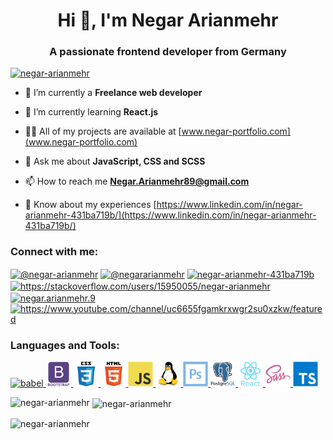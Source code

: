 <h1 align="center">Hi 👋, I'm Negar Arianmehr</h1>
<h3 align="center">A passionate frontend developer from Germany</h3>

<p align="left"> <a href="https://github.com/ryo-ma/github-profile-trophy"><img src="https://github-profile-trophy.vercel.app/?username=negar-arianmehr" alt="negar-arianmehr" /></a> </p>

- 🔭 I’m currently a **Freelance web developer**

- 🌱 I’m currently learning **React.js**

- 👨‍💻 All of my projects are available at [www.negar-portfolio.com](www.negar-portfolio.com)

- 💬 Ask me about **JavaScript, CSS and SCSS**

- 📫 How to reach me **Negar.Arianmehr89@gmail.com**

- 📄 Know about my experiences [https://www.linkedin.com/in/negar-arianmehr-431ba719b/](https://www.linkedin.com/in/negar-arianmehr-431ba719b/)

<h3 align="left">Connect with me:</h3>
<p align="left">
<a href="https://codepen.io/@negar-arianmehr" target="blank"><img align="center" src="https://raw.githubusercontent.com/rahuldkjain/github-profile-readme-generator/master/src/images/icons/Social/codepen.svg" alt="@negar-arianmehr" height="30" width="40" /></a>
<a href="https://dev.to/@negararianmehr" target="blank"><img align="center" src="https://cdn.jsdelivr.net/npm/simple-icons@3.0.1/icons/dev-dot-to.svg" alt="@negararianmehr" height="30" width="40" /></a>
<a href="https://linkedin.com/in/negar-arianmehr-431ba719b" target="blank"><img align="center" src="https://raw.githubusercontent.com/rahuldkjain/github-profile-readme-generator/master/src/images/icons/Social/linked-in-alt.svg" alt="negar-arianmehr-431ba719b" height="30" width="40" /></a>
<a href="https://stackoverflow.com/users/https://stackoverflow.com/users/15950055/negar-arianmehr" target="blank"><img align="center" src="https://raw.githubusercontent.com/rahuldkjain/github-profile-readme-generator/master/src/images/icons/Social/stack-overflow.svg" alt="https://stackoverflow.com/users/15950055/negar-arianmehr" height="30" width="40" /></a>
<a href="https://fb.com/negar.arianmehr.9" target="blank"><img align="center" src="https://raw.githubusercontent.com/rahuldkjain/github-profile-readme-generator/master/src/images/icons/Social/facebook.svg" alt="negar.arianmehr.9" height="30" width="40" /></a>
<a href="https://www.youtube.com/c/https://www.youtube.com/channel/uc6655fgamkrxwgr2su0xzkw/featured" target="blank"><img align="center" src="https://raw.githubusercontent.com/rahuldkjain/github-profile-readme-generator/master/src/images/icons/Social/youtube.svg" alt="https://www.youtube.com/channel/uc6655fgamkrxwgr2su0xzkw/featured" height="30" width="40" /></a>
</p>

<h3 align="left">Languages and Tools:</h3>
<p align="left"> <a href="https://babeljs.io/" target="_blank"> <img src="https://www.vectorlogo.zone/logos/babeljs/babeljs-icon.svg" alt="babel" width="40" height="40"/> </a> <a href="https://getbootstrap.com" target="_blank"> <img src="https://raw.githubusercontent.com/devicons/devicon/master/icons/bootstrap/bootstrap-plain-wordmark.svg" alt="bootstrap" width="40" height="40"/> </a> <a href="https://www.w3schools.com/css/" target="_blank"> <img src="https://raw.githubusercontent.com/devicons/devicon/master/icons/css3/css3-original-wordmark.svg" alt="css3" width="40" height="40"/> </a> <a href="https://www.w3.org/html/" target="_blank"> <img src="https://raw.githubusercontent.com/devicons/devicon/master/icons/html5/html5-original-wordmark.svg" alt="html5" width="40" height="40"/> </a> <a href="https://developer.mozilla.org/en-US/docs/Web/JavaScript" target="_blank"> <img src="https://raw.githubusercontent.com/devicons/devicon/master/icons/javascript/javascript-original.svg" alt="javascript" width="40" height="40"/> </a> <a href="https://www.linux.org/" target="_blank"> <img src="https://raw.githubusercontent.com/devicons/devicon/master/icons/linux/linux-original.svg" alt="linux" width="40" height="40"/> </a> <a href="https://www.photoshop.com/en" target="_blank"> <img src="https://raw.githubusercontent.com/devicons/devicon/master/icons/photoshop/photoshop-line.svg" alt="photoshop" width="40" height="40"/> </a> <a href="https://www.postgresql.org" target="_blank"> <img src="https://raw.githubusercontent.com/devicons/devicon/master/icons/postgresql/postgresql-original-wordmark.svg" alt="postgresql" width="40" height="40"/> </a> <a href="https://reactjs.org/" target="_blank"> <img src="https://raw.githubusercontent.com/devicons/devicon/master/icons/react/react-original-wordmark.svg" alt="react" width="40" height="40"/> </a> <a href="https://sass-lang.com" target="_blank"> <img src="https://raw.githubusercontent.com/devicons/devicon/master/icons/sass/sass-original.svg" alt="sass" width="40" height="40"/> </a> <a href="https://www.typescriptlang.org/" target="_blank"> <img src="https://raw.githubusercontent.com/devicons/devicon/master/icons/typescript/typescript-original.svg" alt="typescript" width="40" height="40"/> </a> </p>

<p><img align="left" src="https://github-readme-stats.vercel.app/api/top-langs?username=negar-arianmehr&show_icons=true&locale=en&layout=compact" alt="negar-arianmehr" /></p>

<p>&nbsp;<img align="center" src="https://github-readme-stats.vercel.app/api?username=negar-arianmehr&show_icons=true&locale=en" alt="negar-arianmehr" /></p>

<p><img align="center" src="https://github-readme-streak-stats.herokuapp.com/?user=negar-arianmehr&" alt="negar-arianmehr" /></p>
